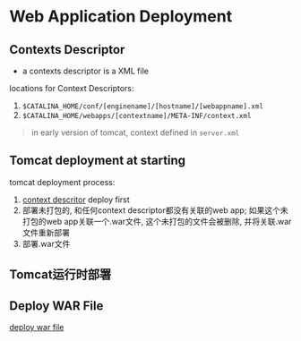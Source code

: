 # Web Application Deployment

## Contexts Descriptor

- a contexts descriptor is a XML file

locations for Context Descriptors:

1.  `$CATALINA_HOME/conf/[enginename]/[hostname]/[webappname].xml`
2.  `$CATALINA_HOME/webapps/[contextname]/META-INF/context.xml`

> in early version of tomcat, context defined in `server.xml`

## Tomcat deployment at starting

tomcat deployment process:

1. [context descritor](#contexts-descriptor) deploy first
2. 部署未打包的, 和任何context descriptor都没有关联的web app; 如果这个未打包的web app关联一个.war文件, 这个未打包的文件会被删除, 并将关联.war文件重新部署
3. 部署.war文件

## Tomcat运行时部署

## Deploy WAR File

[deploy war file](tomcat-deploy-war-file.md)

